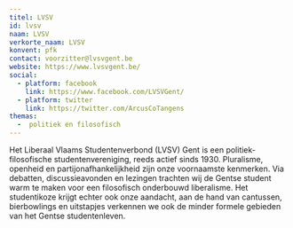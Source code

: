 ```yaml
---
titel: LVSV
id: lvsv
naam: LVSV
verkorte_naam: LVSV
konvent: pfk
contact: voorzitter@lvsvgent.be
website: https://www.lvsvgent.be/
social:
  - platform: facebook
    link: https://www.facebook.com/LVSVGent/
  - platform: twitter
    link: https://twitter.com/ArcusCoTangens
themas:
  -  politiek en filosofisch
---
```


Het Liberaal Vlaams Studentenverbond (LVSV) Gent is een politiek-filosofische studentenvereniging, reeds actief sinds 1930.
Pluralisme, openheid en partijonafhankelijkheid zijn onze voornaamste kenmerken. Via debatten, discussieavonden en lezingen trachten wij de Gentse student warm te maken voor een filosofisch onderbouwd liberalisme.
Het studentikoze krijgt echter ook onze aandacht, aan de hand van cantussen, bierbowlings en uitstapjes verkennen we ook de minder formele gebieden van het Gentse studentenleven.
